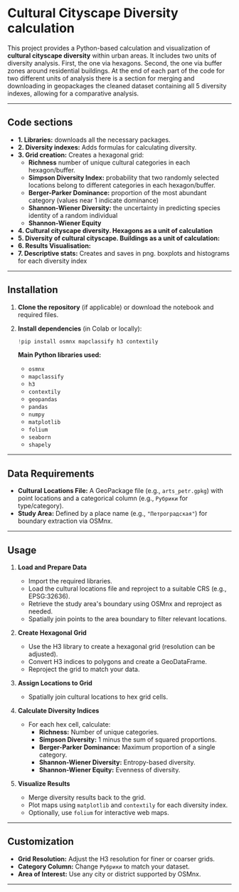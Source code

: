 # Cultural Cityscape Diversity calculation 

This project provides a Python-based calculation and visualization of **cultural cityscape diversity** within urban areas. It includes two units of diversity analysis. First, the one via hexagons. Second, the one via buffer zones around residential buildings. At the end of each part of the code for two different units of analysis there is a section for merging and downloading in geopackages the cleaned dataset containing all 5 diversity indexes, allowing for a comparative analysis. 

---

## Code sections

- **1. Libraries:** downloads all the necessary packages.
- **2. Diversity indexes:** Adds formulas for calculating diversity.
- **3. Grid creation:** Creates a hexagonal grid:
  - **Richness** number of unique cultural categories in each hexagon/buffer.
  - **Simpson Diversity Index:** probability that two randomly selected locations belong to different categories in each hexagon/buffer.
  - **Berger-Parker Dominance:** proportion of the most abundant category (values near 1 indicate dominance)
  - **Shannon-Wiener Diversity:** the uncertainty in predicting species identity of a random individual
  - **Shannon-Wiener Equity**
- **4. Cultural cityscape diversity. Hexagons as a unit of calculation**
- **5. Diversity of cultural cityscape. Buildings as a unit of calculation:**
- **6. Results Visualisation:** 
- **7. Descriptive stats:** Creates and saves in png. boxplots and histograms for each diversity index

---

## Installation

1. **Clone the repository** (if applicable) or download the notebook and required files.

2. **Install dependencies** (in Colab or locally):
    ```python
    !pip install osmnx mapclassify h3 contextily
    ```

    **Main Python libraries used:**
    - `osmnx`
    - `mapclassify`
    - `h3`
    - `contextily`
    - `geopandas`
    - `pandas`
    - `numpy`
    - `matplotlib`
    - `folium`
    - `seaborn`
    - `shapely`

---

## Data Requirements

- **Cultural Locations File:** A GeoPackage file (e.g., `arts_petr.gpkg`) with point locations and a categorical column (e.g., `Рубрики` for type/category).
- **Study Area:** Defined by a place name (e.g., `"Петроградская"`) for boundary extraction via OSMnx.

---

## Usage

1. **Load and Prepare Data**
    - Import the required libraries.
    - Load the cultural locations file and reproject to a suitable CRS (e.g., EPSG:32636).
    - Retrieve the study area's boundary using OSMnx and reproject as needed.
    - Spatially join points to the area boundary to filter relevant locations.

2. **Create Hexagonal Grid**
    - Use the H3 library to create a hexagonal grid (resolution can be adjusted).
    - Convert H3 indices to polygons and create a GeoDataFrame.
    - Reproject the grid to match your data.

3. **Assign Locations to Grid**
    - Spatially join cultural locations to hex grid cells.

4. **Calculate Diversity Indices**
    - For each hex cell, calculate:
        - **Richness:** Number of unique categories.
        - **Simpson Diversity:** 1 minus the sum of squared proportions.
        - **Berger-Parker Dominance:** Maximum proportion of a single category.
        - **Shannon-Wiener Diversity:** Entropy-based diversity.
        - **Shannon-Wiener Equity:** Evenness of diversity.

5. **Visualize Results**
    - Merge diversity results back to the grid.
    - Plot maps using `matplotlib` and `contextily` for each diversity index.
    - Optionally, use `folium` for interactive web maps.

---


## Customization

- **Grid Resolution:** Adjust the H3 resolution for finer or coarser grids.
- **Category Column:** Change `Рубрики` to match your dataset.
- **Area of Interest:** Use any city or district supported by OSMnx.

---
